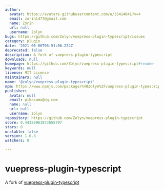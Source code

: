 ```yaml
---
author:
  avatar: https://avatars.githubusercontent.com/u/35414841?v=4
  email: zorin1477@gmail.com
  name: Zorin
  url: null
  username: Zolyn
bugs: https://github.com/Zolyn/vuepress-plugin-typescript/issues
category: plugin
date: '2021-06-06T06:51:06.224Z'
deprecated: false
description: A fork of vuepress-plugin-typescript
downloads: null
homepage: https://github.com/Zolyn/vuepress-plugin-typescript#readme
keywords: null
license: MIT License
maintainers: null
name: '@zolyn/vuepress-plugin-typescript'
npm: https://www.npmjs.com/package/%40zolyn%2Fvuepress-plugin-typescript
publisher:
  avatar: null
  email: pikasama@qq.com
  name: null
  url: null
  username: zolyn
repository: https://github.com/Zolyn/vuepress-plugin-typescript
score: 0.44385961873658797
stars: 0
unstable: false
version: 1.0.3
watchers: 0

---
```


# vuepress-plugin-typescript
A fork of [vuepress-plugin-typescript](https://github.com/vuepress/vuepress-community/tree/main/packages/vuepress-plugin-typescript)
